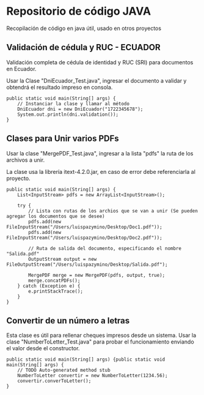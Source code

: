 # Repositorio de código JAVA
Recopilación de código en java útil, usado en otros proyectos 

## Validación de cédula y RUC - ECUADOR
Validación completa de cédula de identidad y RUC (SRI) para documentos en Ecuador.

Usar la Clase "DniEcuador_Test.java", ingresar el documento a validar y obtendrá el resultado impreso en consola.

```
public static void main(String[] args) {
	// Instanciar la clase y llamar al método
	DniEcuador dni = new DniEcuador("1722345678");
	System.out.println(dni.validation());
}
```

## Clases para Unir varios PDFs
Usar la clase "MergePDF_Test.java", ingresar a la lista "pdfs" la ruta de los archivos a unir.

La clase usa la librería itext-4.2.0.jar, en caso de error debe referenciarla al proyecto.

```
public static void main(String[] args) {
	List<InputStream> pdfs = new ArrayList<InputStream>();			
	
	try {
		// Lista con rutas de los archios que se van a unir (Se pueden agregar los documentos que se desee)
		pdfs.add(new FileInputStream("/Users/luispazymino/Desktop/Doc1.pdf"));
		pdfs.add(new FileInputStream("/Users/luispazymino/Desktop/Doc2.pdf"));
		
		// Ruta de salida del documento, especificando el nombre "Salida.pdf"
		OutputStream output = new FileOutputStream("/Users/luispazymino/Desktop/Salida.pdf");
		
		MergePDF merge = new MergePDF(pdfs, output, true);
		merge.concatPDFs();
	} catch (Exception e) {
		e.printStackTrace();
	}
}
```

## Convertir de un número a letras
Esta clase es útil para rellenar cheques impresos desde un sistema. Usar la clase "NumberToLetter_Test.java" para probar el funcionamiento enviando el valor desde el constructor.

```
public static void main(String[] args) {public static void main(String[] args) {
	// TODO Auto-generated method stub
	NumberToLetter convertir = new NumberToLetter(1234.56);		
	convertir.converToLetter();
}
```
